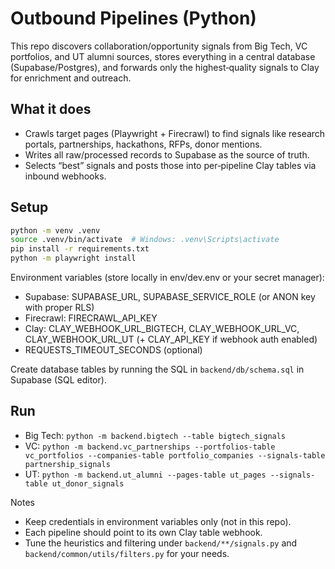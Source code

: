 # Outbound Pipelines (Python)

This repo discovers collaboration/opportunity signals from Big Tech, VC portfolios, and UT alumni sources, stores everything in a central database (Supabase/Postgres), and forwards only the highest‑quality signals to Clay for enrichment and outreach.

## What it does
- Crawls target pages (Playwright + Firecrawl) to find signals like research portals, partnerships, hackathons, RFPs, donor mentions.
- Writes all raw/processed records to Supabase as the source of truth.
- Selects “best” signals and posts those into per‑pipeline Clay tables via inbound webhooks.

## Setup

```bash
python -m venv .venv
source .venv/bin/activate  # Windows: .venv\Scripts\activate
pip install -r requirements.txt
python -m playwright install
```

Environment variables (store locally in env/dev.env or your secret manager):
- Supabase: SUPABASE_URL, SUPABASE_SERVICE_ROLE (or ANON key with proper RLS)
- Firecrawl: FIRECRAWL_API_KEY
- Clay: CLAY_WEBHOOK_URL_BIGTECH, CLAY_WEBHOOK_URL_VC, CLAY_WEBHOOK_URL_UT (+ CLAY_API_KEY if webhook auth enabled)
- REQUESTS_TIMEOUT_SECONDS (optional)

Create database tables by running the SQL in `backend/db/schema.sql` in Supabase (SQL editor).

## Run
- Big Tech: `python -m backend.bigtech --table bigtech_signals`
- VC: `python -m backend.vc_partnerships --portfolios-table vc_portfolios --companies-table portfolio_companies --signals-table partnership_signals`
- UT: `python -m backend.ut_alumni --pages-table ut_pages --signals-table ut_donor_signals`

Notes
- Keep credentials in environment variables only (not in this repo).
- Each pipeline should point to its own Clay table webhook.
- Tune the heuristics and filtering under `backend/**/signals.py` and `backend/common/utils/filters.py` for your needs.
